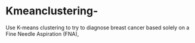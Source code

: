 # Kmeanclustering-
Use K-means clustering to try to diagnose breast cancer based solely on a Fine Needle Aspiration (FNA),
